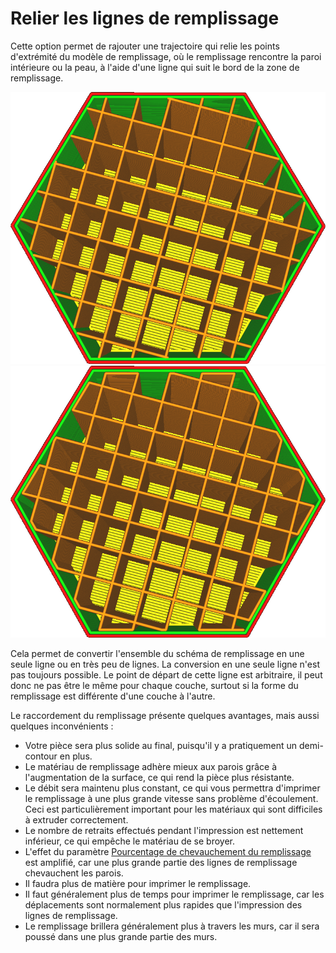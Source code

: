 Relier les lignes de remplissage
==
Cette option permet de rajouter une trajectoire qui relie les points d'extrémité du modèle de remplissage, où le remplissage rencontre la paroi intérieure ou la peau, à l'aide d'une ligne qui suit le bord de la zone de remplissage.

![Aucune ligne de remplissage connectée](../../../articles/images/zig_zaggify_infill_disabled.png)
![Lignes de remplissage connectées](../../../articles/images/zig_zaggify_infill_enabled.png)

Cela permet de convertir l'ensemble du schéma de remplissage en une seule ligne ou en très peu de lignes. La conversion en une seule ligne n'est pas toujours possible. Le point de départ de cette ligne est arbitraire, il peut donc ne pas être le même pour chaque couche, surtout si la forme du remplissage est différente d'une couche à l'autre.

Le raccordement du remplissage présente quelques avantages, mais aussi quelques inconvénients :
* Votre pièce sera plus solide au final, puisqu'il y a pratiquement un demi-contour en plus.
* Le matériau de remplissage adhère mieux aux parois grâce à l'augmentation de la surface, ce qui rend la pièce plus résistante.
* Le débit sera maintenu plus constant, ce qui vous permettra d'imprimer le remplissage à une plus grande vitesse sans problème d'écoulement. Ceci est particulièrement important pour les matériaux qui sont difficiles à extruder correctement.
* Le nombre de retraits effectués pendant l'impression est nettement inférieur, ce qui empêche le matériau de se broyer.
* L'effet du paramètre [Pourcentage de chevauchement du remplissage](infill_overlap.md) est amplifié, car une plus grande partie des lignes de remplissage chevauchent les parois.
* Il faudra plus de matière pour imprimer le remplissage.
* Il faut généralement plus de temps pour imprimer le remplissage, car les déplacements sont normalement plus rapides que l'impression des lignes de remplissage.
* Le remplissage brillera généralement plus à travers les murs, car il sera poussé dans une plus grande partie des murs.
